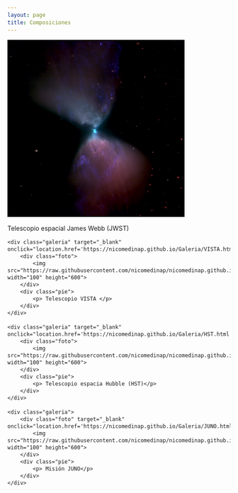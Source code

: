 ```yaml
---
layout: page
title: Composiciones
--- 
```


<html lang="es">
<head>
	<meta charset="utf-8">
	<meta name="keywords" content="HTML5">
	<title>Galeria de fotos </title>


<!-- Local -->
<!-- <link rel="stylesheet" href="/Users/nicomedinap/Documents/GitHub/nicomedinap.github.io/public/css/galeria.css"> -->

<!-- Publico -->
<link rel="stylesheet" href="/public/css/galeria.css"> 

</head>

<body>
	<!-- <h1 style="font-size:3vw">Composiciones de imágenes astronómicas</h1> -->
	<div class="galeria" target="_blank" onclick="location.href='https://nicomedinap.github.io/Galeria/JWST.html';">
    	<div class="foto">
        	<img src="https://raw.githubusercontent.com/nicomedinap/nicomedinap.github.io/master/imagenes/LDN1527/0.jpg" width="400" height="400">
        </div>
        <div class="pie">
        	<p> Telescopio espacial James Webb (JWST)</p>
        </div>
	</div>
        
    <div class="galeria" target="_blank" onclick="location.href='https://nicomedinap.github.io/Galeria/VISTA.html';">
    	<div class="foto">
        	<img src="https://raw.githubusercontent.com/nicomedinap/nicomedinap.github.io/master/imagenes/VISTA/3.png" width="100" height="600">
        </div>
        <div class="pie">
        	<p> Telescopio VISTA </p>
        </div>
	</div>

	<div class="galeria" target="_blank" onclick="location.href='https://nicomedinap.github.io/Galeria/HST.html';">
    	<div class="foto">
        	<img src="https://raw.githubusercontent.com/nicomedinap/nicomedinap.github.io/master/imagenes/HST/M17_SFR0.png" width="100" height="600">
        </div>
        <div class="pie">
        	<p> Telescopio espacia Hubble (HST)</p>
        </div>
	</div>

	<div class="galeria">
    	<div class="foto" target="_blank" onclick="location.href='https://nicomedinap.github.io/Galeria/JUNO.html';">
        	<img src="https://raw.githubusercontent.com/nicomedinap/nicomedinap.github.io/master/imagenes/JUNO/prueba0.png" width="100" height="600">
        </div>
        <div class="pie">
        	<p> Misión JUNO</p>
        </div>
	</div>

</body>
</html>